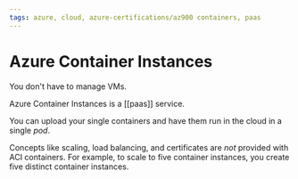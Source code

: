 ```yaml
---
tags: azure, cloud, azure-certifications/az900 containers, paas
---
```


# Azure Container Instances

You don't have to manage VMs.

Azure Container Instances is a [[paas]] service.

You can upload your single containers and have them run in the cloud in a single _pod_.

Concepts like scaling, load balancing, and certificates are _not_ provided with ACI containers. For example, to scale to five container instances, you create five distinct container instances.
